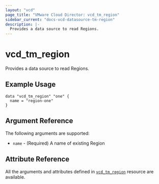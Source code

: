 ```yaml
---
layout: "vcd"
page_title: "VMware Cloud Director: vcd_tm_region"
sidebar_current: "docs-vcd-datasource-tm-region"
description: |-
  Provides a data source to read Regions.
---
```


# vcd\_tm\_region

Provides a data source to read Regions.

## Example Usage

```hcl
data "vcd_tm_region" "one" {
  name = "region-one"
}
```

## Argument Reference

The following arguments are supported:

* `name` - (Required) A name of existing Region

## Attribute Reference

All the arguments and attributes defined in
[`vcd_tm_region`](/providers/vmware/vcd/latest/docs/resources/tm_region) resource are available.
